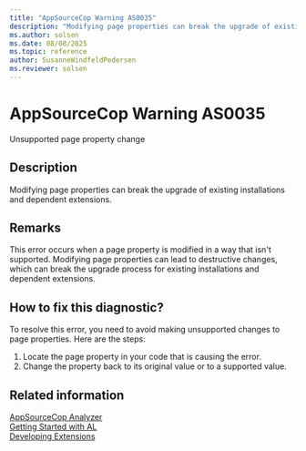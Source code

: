 ```yaml
---
title: "AppSourceCop Warning AS0035"
description: "Modifying page properties can break the upgrade of existing installations and dependent extensions."
ms.author: solsen
ms.date: 08/08/2025
ms.topic: reference
author: SusanneWindfeldPedersen
ms.reviewer: solsen
---
```

[//]: # (START>DO_NOT_EDIT)
[//]: # (IMPORTANT:Do not edit any of the content between here and the END>DO_NOT_EDIT.)
[//]: # (Any modifications should be made in the .xml files in the ModernDev repo.)
# AppSourceCop Warning AS0035
Unsupported page property change

## Description
Modifying page properties can break the upgrade of existing installations and dependent extensions.

[//]: # (IMPORTANT: END>DO_NOT_EDIT)

## Remarks

This error occurs when a page property is modified in a way that isn't supported. Modifying page properties can lead to destructive changes, which can break the upgrade process for existing installations and dependent extensions.

## How to fix this diagnostic?

To resolve this error, you need to avoid making unsupported changes to page properties. Here are the steps:

1. Locate the page property in your code that is causing the error.
2. Change the property back to its original value or to a supported value.

## Related information  

[AppSourceCop Analyzer](appsourcecop.md)  
[Getting Started with AL](../devenv-get-started.md)  
[Developing Extensions](../devenv-dev-overview.md)  